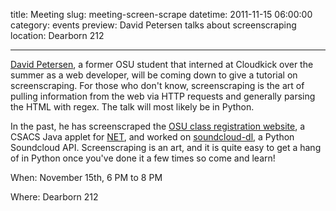 title: Meeting
slug: meeting-screen-scrape
datetime: 2011-11-15 06:00:00
category: events
preview: David Petersen talks about screenscraping 
location: Dearborn 212

---

[David Petersen](http://thedjpetersen.github.com), a former OSU student that
interned at Cloudkick over the summer as a web developer, will be coming down
to give a tutorial on screenscraping. For those who don't know, screenscraping
is the art of pulling information from the web via HTTP requests and generally
parsing the HTML with regex. The talk will most likely be in Python.

In the past, he has screenscraped the [OSU class registration
website](http://github.com/ngokevin/reglib), a CSACS Java applet for
[NET](http://oregonstate.edu/net), and worked on
[soundcloud-dl](/blog/scrape-the-internet-our-python-soundcloud-api/index.html),
a Python Soundcloud API. Screenscraping is an art, and it is quite easy to get
a hang of in Python once you've done it a few times so come and learn!

When: November 15th, 6 PM to 8 PM

Where: Dearborn 212

